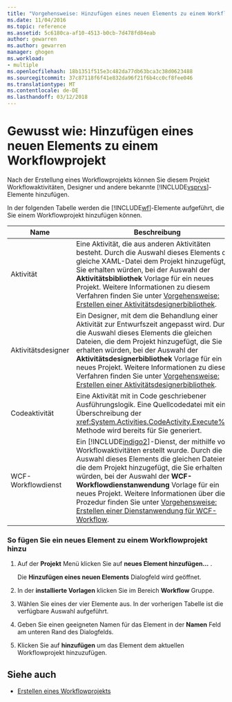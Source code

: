 ```yaml
---
title: "Vorgehensweise: Hinzufügen eines neuen Elements zu einem Workflowprojekt | Microsoft Docs"
ms.date: 11/04/2016
ms.topic: reference
ms.assetid: 5c6180ca-af10-4513-b0cb-7d478fd84eab
author: gewarren
ms.author: gewarren
manager: ghogen
ms.workload:
- multiple
ms.openlocfilehash: 18b1351f515e3c482da77db63bca3c38d0623488
ms.sourcegitcommit: 37c87118f6f41e832da96f21f6b4cc0cf8fee046
ms.translationtype: MT
ms.contentlocale: de-DE
ms.lasthandoff: 03/12/2018
---
```

# <a name="how-to-add-a-new-item-to-a-workflow-project"></a>Gewusst wie: Hinzufügen eines neuen Elements zu einem Workflowprojekt
Nach der Erstellung eines Workflowprojekts können Sie diesem Projekt Workflowaktivitäten, Designer und andere bekannte [!INCLUDE[vsprvs](../code-quality/includes/vsprvs_md.md)]-Elemente hinzufügen.

 In der folgenden Tabelle werden die [!INCLUDE[wf](../workflow-designer/includes/wf_md.md)]-Elemente aufgeführt, die Sie einem Workflowprojekt hinzufügen können.

|Name|Beschreibung|
|----------|-----------------|
|Aktivität|Eine Aktivität, die aus anderen Aktivitäten besteht. Durch die Auswahl dieses Elements die gleiche XAML-Datei dem Projekt hinzugefügt, die Sie erhalten würden, bei der Auswahl der **Aktivitätsbibliothek** Vorlage für ein neues Projekt. Weitere Informationen zu diesem Verfahren finden Sie unter [Vorgehensweise: Erstellen einer Aktivitätsdesignerbibliothek](../workflow-designer/how-to-create-an-activity-library.md).|
|Aktivitätsdesigner|Ein Designer, mit dem die Behandlung einer Aktivität zur Entwurfszeit angepasst wird. Durch die Auswahl dieses Elements die gleichen Dateien, die dem Projekt hinzugefügt, die Sie erhalten würden, bei der Auswahl der **Aktivitätsdesignerbibliothek** Vorlage für ein neues Projekt. Weitere Informationen zu diesem Verfahren finden Sie unter [Vorgehensweise: Erstellen einer Aktivitätsdesignerbibliothek](../workflow-designer/how-to-create-an-activity-designer-library.md).|
|Codeaktivität|Eine Aktivität mit in Code geschriebener Ausführungslogik. Eine Quellcodedatei mit einer Überschreibung der <xref:System.Activities.CodeActivity.Execute%2A>-Methode wird bereits für Sie generiert.|
|WCF-Workflowdienst|Ein [!INCLUDE[indigo2](../workflow-designer/includes/indigo2_md.md)]-Dienst, der mithilfe von Workflowaktivitäten erstellt wurde. Durch die Auswahl dieses Elements die gleichen Dateien, die dem Projekt hinzugefügt, die Sie erhalten würden, bei der Auswahl der **WCF-Workflowdienstanwendung** Vorlage für ein neues Projekt. Weitere Informationen über diese Prozedur finden Sie unter [Vorgehensweise: Erstellen einer Dienstanwendung für WCF-Workflow](../workflow-designer/how-to-create-a-wcf-workflow-service-application.md).|

### <a name="to-add-a-new-item-to-a-workflow-project"></a>So fügen Sie ein neues Element zu einem Workflowprojekt hinzu

1.  Auf der **Projekt** Menü klicken Sie auf **neues Element hinzufügen...** .

     Die **Hinzufügen eines neuen Elements** Dialogfeld wird geöffnet.

2.  In der **installierte Vorlagen** klicken Sie im Bereich **Workflow** Gruppe.

3.  Wählen Sie eines der vier Elemente aus. In der vorherigen Tabelle ist die verfügbare Auswahl aufgeführt.

4.  Geben Sie einen geeigneten Namen für das Element in der **Namen** Feld am unteren Rand des Dialogfelds.

5.  Klicken Sie auf **hinzufügen** um das Element dem aktuellen Workflowprojekt hinzuzufügen.

## <a name="see-also"></a>Siehe auch

- [Erstellen eines Workflowprojekts](../workflow-designer/creating-a-workflow-project.md)
